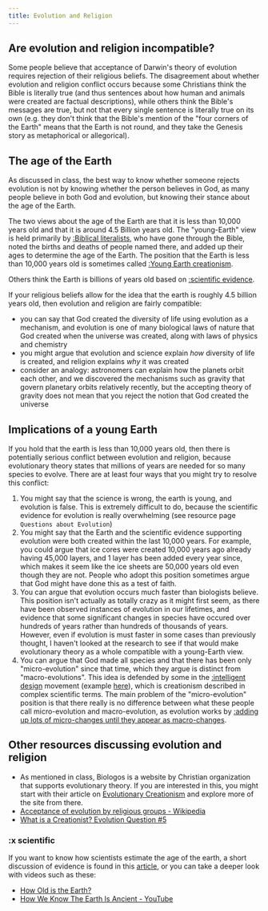 ```yaml
---
title: Evolution and Religion
---
```


## Are evolution and religion incompatible?

Some people believe that acceptance of Darwin's theory of evolution requires rejection of their religious beliefs. The disagreement about whether evolution and religion conflict occurs because some Christians think the Bible is literally true (and thus sentences about how human and animals were created are factual descriptions), while others think the Bible's messages are true, but not that every single sentence is literally true on its own (e.g. they don't think that the Bible's mention of the "four corners of the Earth" means that the Earth is not round, and they take the Genesis story as metaphorical or allegorical).

## The age of the Earth

As discussed in class, the best way to know whether someone rejects evolution is not by knowing whether the person believes in God, as many people believe in both God and evolution, but knowing their stance about the age of the Earth.

The two views about the age of the Earth are that it is less than 10,000 years old and that it is around 4.5 Billion years old. The "young-Earth" view is held primarily by [:Biblical literalists](https://en.wikipedia.org/wiki/Biblical_literalism), who have gone through the Bible, noted the births and deaths of people named there, and added up their ages to determine the age of the Earth. The position that the Earth is less than 10,000 years old is sometimes called [:Young Earth creationism](https://en.wikipedia.org/wiki/Young_Earth_creationism).

Others think the Earth is billions of years old based on [:scientific evidence](#x-scientific).

If your religious beliefs allow for the idea that the earth is roughly 4.5 billion years old, then evolution and religion are fairly compatible:

- you can say that God created the diversity of life using evolution as a mechanism, and evolution is one of many biological laws of nature that God created when the universe was created, along with laws of physics and chemistry
- you might argue that evolution and science explain _how_ diversity of life is created, and religion explains _why_ it was created
- consider an analogy: astronomers can explain how the planets orbit each other, and we discovered the mechanisms such as gravity that govern planetary orbits relatively recently, but the accepting theory of gravity does not mean that you reject the notion that God created the universe

## Implications of a young Earth

If you hold that the earth is less than 10,000 years old, then there is potentially serious conflict between evolution and religion, because evolutionary theory states that millions of years are needed for so many species to evolve. There are at least four ways that you might try to resolve this conflict:

1. You might say that the science is wrong, the earth is young, and evolution is false. This is extremely difficult to do, because the scientific evidence for evolution is really overwhelming (see resource page `Questions about Evolution`)
2. You might say that the Earth and the scientific evidence supporting evolution were both created within the last 10,000 years. For example, you could argue that ice cores were created 10,000 years ago already having 45,000 layers, and 1 layer has been added every year since, which makes it seem like the ice sheets are 50,000 years old even though they are not. People who adopt this position sometimes argue that God might have done this as a test of faith.
3. You can argue that evolution occurs much faster than biologists believe. This position isn't actually as totally crazy as it might first seem, as there have been observed instances of evolution in our lifetimes, and evidence that some significant changes in species have occured over hundreds of years rather than hundreds of thousands of years. However, even if evolution is must faster in some cases than previously thought, I haven't looked at the research to see if that would make evolutionary theory as a whole compatible with a young-Earth view.
4. You can argue that God made all species and that there has been only "micro-evolution" since that time, which they argue is distinct from "macro-evolutions". This idea is defended by some in the [:intelligent design](https://en.wikipedia.org/wiki/Intelligent_design) movement (example [here](https://intelligentdesign.org/articles/microevolution-versus-macroevolution-two-mistakes/)), which is creationism described in complex scientific terms. The main problem of the "micro-evolution" position is that there really is no difference between what these people call micro-evolution and macro-evolution, as evolution works by [:adding up lots of micro-changes until they appear as macro-changes](https://evolution.berkeley.edu/evolution-at-different-scales-micro-to-macro/).

## Other resources discussing evolution and religion

- As mentioned in class, Biologos is a website by Christian organization that supports evolutionary theory. If you are interested in this, you might start with their article on [Evolutionary Creationism](https://biologos.org/common-questions/how-is-biologos-different-from-evolutionism-intelligent-design-and-creationism/) and explore more of the site from there.
- [Acceptance of evolution by religious groups - Wikipedia](https://en.wikipedia.org/wiki/Acceptance_of_evolution_by_religious_groups)
- [What is a Creationist? Evolution Question #5](https://youtu.be/-pSeCLo3AHE)

### :x scientific

If you want to know how scientists estimate the age of the earth, a short discussion of evidence is found in this [article](https://biologos.org/common-questions/how-are-the-ages-of-the-earth-and-universe-calculated), or you can take a deeper look with videos such as these:

- [How Old is the Earth?](https://www.youtube.com/watch?v=veit8_NESxU)
- [How We Know The Earth Is Ancient - YouTube](https://www.youtube.com/watch?v=vAgiHreswj0)
